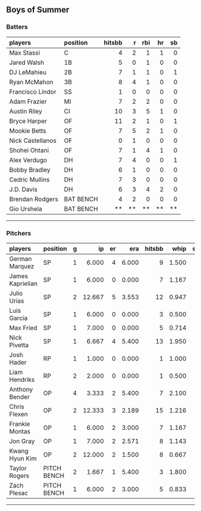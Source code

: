 ## Boys of Summer

### Batters

 
|players          |position  | hitsbb|  r| rbi| hr| sb| 
|:----------------|:---------|------:|--:|---:|--:|--:| 
|Max Stassi       |C         |      4|  2|   1|  1|  0| 
|Jared Walsh      |1B        |      5|  0|   1|  0|  0| 
|DJ LeMahieu      |2B        |      7|  1|   1|  0|  1| 
|Ryan McMahon     |3B        |      8|  4|   1|  0|  0| 
|Francisco Lindor |SS        |      1|  0|   0|  0|  0| 
|Adam Frazier     |MI        |      7|  2|   2|  0|  0| 
|Austin Riley     |CI        |     10|  3|   5|  1|  0| 
|Bryce Harper     |OF        |     11|  2|   1|  0|  1| 
|Mookie Betts     |OF        |      7|  5|   2|  1|  0| 
|Nick Castellanos |OF        |      0|  1|   0|  0|  0| 
|Shohei Ohtani    |OF        |      7|  1|   4|  1|  0| 
|Alex Verdugo     |DH        |      7|  4|   0|  0|  1| 
|Bobby Bradley    |DH        |      6|  1|   0|  0|  0| 
|Cedric Mullins   |DH        |      7|  3|   0|  0|  0| 
|J.D. Davis       |DH        |      6|  3|   4|  2|  0| 
|Brendan Rodgers  |BAT BENCH |      4|  2|   0|  0|  0| 
|Gio Urshela      |BAT BENCH |     **| **|  **| **| **| 

* * *

### Pitchers

 
|players          |position    |  g|     ip| er|   era| hitsbb|  whip| so|  w| sv| 
|:----------------|:-----------|--:|------:|--:|-----:|------:|-----:|--:|--:|--:| 
|German Marquez   |SP          |  1|  6.000|  4| 6.000|      9| 1.500|  5|  0|  0| 
|James Kaprielian |SP          |  1|  6.000|  0| 0.000|      7| 1.167|  7|  1|  0| 
|Julio Urias      |SP          |  2| 12.667|  5| 3.553|     12| 0.947|  8|  1|  0| 
|Luis Garcia      |SP          |  1|  6.000|  0| 0.000|      3| 0.500|  8|  1|  0| 
|Max Fried        |SP          |  1|  7.000|  0| 0.000|      5| 0.714|  7|  1|  0| 
|Nick Pivetta     |SP          |  1|  6.667|  4| 5.400|     13| 1.950|  4|  1|  0| 
|Josh Hader       |RP          |  1|  1.000|  0| 0.000|      1| 1.000|  1|  0|  0| 
|Liam Hendriks    |RP          |  2|  2.000|  0| 0.000|      1| 0.500|  4|  0|  0| 
|Anthony Bender   |OP          |  4|  3.333|  2| 5.400|      7| 2.100|  2|  0|  0| 
|Chris Flexen     |OP          |  2| 12.333|  3| 2.189|     15| 1.216|  3|  1|  0| 
|Frankie Montas   |OP          |  1|  6.000|  2| 3.000|      7| 1.167|  7|  0|  0| 
|Jon Gray         |OP          |  1|  7.000|  2| 2.571|      8| 1.143|  7|  0|  0| 
|Kwang Hyun Kim   |OP          |  2| 12.000|  2| 1.500|      8| 0.667|  8|  2|  0| 
|Taylor Rogers    |PITCH BENCH |  2|  1.667|  1| 5.400|      3| 1.800|  3|  0|  0| 
|Zach Plesac      |PITCH BENCH |  1|  6.000|  2| 3.000|      5| 0.833|  3|  1|  0| 


* * *



